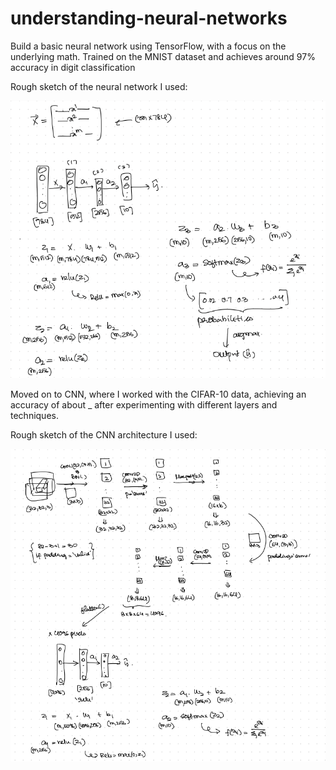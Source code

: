 # understanding-neural-networks

Build a basic neural network using TensorFlow, with a focus on the underlying math. Trained on the MNIST dataset and achieves around 97% accuracy in digit classification

Rough sketch of the neural network I used:

![Description of image](rough.png)


Moved on to CNN, where I worked with the CIFAR-10 data, achieving an accuracy of about _ after experimenting with different layers and techniques.


Rough sketch of the CNN architecture I used:


![Description of image](rough2.png)
